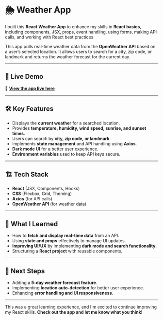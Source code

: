 # 🌦️ **Weather App**

I built this **React Weather App** to enhance my skills in **React basics**, including components, JSX, props, event handling, using forms, making API calls, and working with React best practices.

This app pulls real-time weather data from the **OpenWeather API** based on a user’s selected location. It allows users to search for a city, zip code, or landmark and returns the weather forecast for the current day.

---

## 🚀 **Live Demo**
🔗 **[View the app live here]()**  

---

## 🛠️ **Key Features**
- Displays the **current weather** for a searched location.
- Provides **temperature, humidity, wind speed, sunrise, and sunset times**.
- Users can search by **city, zip code, or landmark**.
- Implements **state management** and API handling using **Axios**.
- **Dark mode UI** for a better user experience.
- **Environment variables** used to keep API keys secure.

---

## 🏗️ **Tech Stack**
- **React** (JSX, Components, Hooks)
- **CSS** (Flexbox, Grid, Theming)
- **Axios** (for API calls)
- **OpenWeather API** (for weather data)

---

## 🎯 **What I Learned**
- How to **fetch and display real-time data** from an API.
- Using **state and props** effectively to manage UI updates.
- **Improving UI/UX** by implementing **dark mode and search functionality**.
- Structuring a **React project** with reusable components.

---

## 📌 **Next Steps**
- Adding a **5-day weather forecast feature**.
- Implementing **location auto-detection** for better user experience.
- Enhancing **error handling and UI responsiveness**.

---

This was a great learning experience, and I'm excited to continue improving my React skills. **Check out the app and let me know what you think!**

